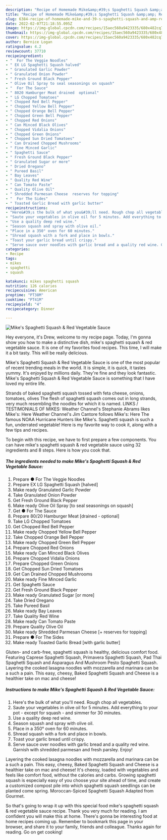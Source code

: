 ```yaml
---
description: "Recipe of Homemade Mike&amp;#39;s Spaghetti Squash &amp;amp; Red Vegetable Sauce"
title: "Recipe of Homemade Mike&amp;#39;s Spaghetti Squash &amp;amp; Red Vegetable Sauce"
slug: 6384-recipe-of-homemade-mike-and-39-s-spaghetti-squash-and-amp-red-vegetable-sauce
date: 2022-02-07T21:18:55.095Z
image: https://img-global.cpcdn.com/recipes/15aec560a9423335/680x482cq70/mikes-spaghetti-squash-red-vegetable-sauce-recipe-main-photo.jpg
thumbnail: https://img-global.cpcdn.com/recipes/15aec560a9423335/680x482cq70/mikes-spaghetti-squash-red-vegetable-sauce-recipe-main-photo.jpg
cover: https://img-global.cpcdn.com/recipes/15aec560a9423335/680x482cq70/mikes-spaghetti-squash-red-vegetable-sauce-recipe-main-photo.jpg
author: Bernice Logan
ratingvalue: 4.2
reviewcount: 37710
recipeingredient:
- "  For The Veggie Noodles"
- " EX LG Spaghetti Squash halved"
- " Granulated Garlic Powder"
- " Granulated Onion Powder"
- " Fresh Ground Black Pepper"
- " Olive Oil Spray to seal seasonings on squash"
- "  For The Sauce"
- " 8020 Hamburger Meat drained  optional"
- " LG Chopped Tomatoes"
- " Chopped Red Bell Pepper"
- " Chopped Yellow Bell Pepper"
- " Chopped Orange Bell Pepper"
- " Chopped Green Bell Pepper"
- " Chopped Red Onions"
- " Can Minced Black Olives"
- " Chopped Vidalia Onions"
- " Chopped Green Onions"
- " Chopped Sun Dried Tomatoes"
- " Can Drained Chopped Mushrooms"
- " Fine Minced Garlic"
- " Spaghetti Sauce"
- " Fresh Ground Black Pepper"
- " Granulated Sugar or more"
- " Dried Oregano"
- " Pureed Basil"
- " Bay Leaves"
- " Quality Red Wine"
- " Can Tomato Paste"
- " Quality Olive Oil"
- " Shredded Parmesan Cheese  reserves for topping"
- "  For The Sides"
- " Toasted Garlic Bread with garlic butter"
recipeinstructions:
- "Here&#39;s the bulk of what you&#39;ll need. Rough chop all vegetables."
- "Saute your vegetables in olive oil for 5 minutes. Add everything to your pot - except for squash - and simmer for 30 minutes."
- "Use a quality deep red wine."
- "Season squash and spray with olive oil."
- "Place in a 350° oven for 60 minutes."
- "Shread squash with a fork and place in bowls."
- "Toast your garlic bread until crispy."
- "Serve sauce over noodles with garlic bread and a quality red wine. Garnish with shredded parmesan and fresh parsley. Enjoy!"
categories:
- Recipe
tags:
- mikes
- spaghetti
- squash

katakunci: mikes spaghetti squash 
nutrition: 126 calories
recipecuisine: American
preptime: "PT38M"
cooktime: "PT41M"
recipeyield: "4"
recipecategory: Dinner

---
```



![Mike&#39;s Spaghetti Squash &amp; Red Vegetable Sauce](https://img-global.cpcdn.com/recipes/15aec560a9423335/680x482cq70/mikes-spaghetti-squash-red-vegetable-sauce-recipe-main-photo.jpg)

Hey everyone, it's Drew, welcome to my recipe page. Today, I'm gonna show you how to make a distinctive dish, mike&#39;s spaghetti squash &amp; red vegetable sauce. It is one of my favorites food recipes. This time, I will make it a bit tasty. This will be really delicious.

Mike&#39;s Spaghetti Squash &amp; Red Vegetable Sauce is one of the most popular of recent trending meals in the world. It is simple, it is quick, it tastes yummy. It's enjoyed by millions daily. They're fine and they look fantastic. Mike&#39;s Spaghetti Squash &amp; Red Vegetable Sauce is something that I have loved my entire life.

Strands of baked spaghetti squash tossed with feta cheese, onions, tomatoes, olives The flesh of spaghetti squash comes out in long strands, very much resembling the noodles for which it is named. LINKS / TESTIMONIALS OF MIKES: Weather Channel&#39;s Stephanie Abrams likes Mike&#39;s: Here Weather Channel&#39;s Jim Cantore follows Mike&#39;s: Here The famous NOAA Hurricane Hunters like Mike&#39;s. Spaghetti squash is such a fun, underrated vegetable! Here is my favorite way to cook it, along with a few tips and recipes.


To begin with this recipe, we have to first prepare a few components. You can have mike&#39;s spaghetti squash &amp; red vegetable sauce using 32 ingredients and 8 steps. Here is how you cook that.

<!--inarticleads1-->

##### The ingredients needed to make Mike&#39;s Spaghetti Squash &amp; Red Vegetable Sauce:

1. Prepare  ● For The Veggie Noodles
1. Prepare  EX LG Spaghetti Squash [halved]
1. Make ready  Granulated Garlic Powder
1. Take  Granulated Onion Powder
1. Get  Fresh Ground Black Pepper
1. Make ready  Olive Oil Spray [to seal seasonings on squash]
1. Get  ● For The Sauce
1. Prepare  80/20 Hamburger Meat [drained - optional]
1. Take  LG Chopped Tomatoes
1. Get  Chopped Red Bell Pepper
1. Make ready  Chopped Yellow Bell Pepper
1. Take  Chopped Orange Bell Pepper
1. Make ready  Chopped Green Bell Pepper
1. Prepare  Chopped Red Onions
1. Make ready  Can Minced Black Olives
1. Prepare  Chopped Vidalia Onions
1. Prepare  Chopped Green Onions
1. Get  Chopped Sun Dried Tomatoes
1. Get  Can Drained Chopped Mushrooms
1. Make ready  Fine Minced Garlic
1. Get  Spaghetti Sauce
1. Get  Fresh Ground Black Pepper
1. Make ready  Granulated Sugar [or more]
1. Take  Dried Oregano
1. Take  Pureed Basil
1. Make ready  Bay Leaves
1. Take  Quality Red Wine
1. Make ready  Can Tomato Paste
1. Prepare  Quality Olive Oil
1. Make ready  Shredded Parmesan Cheese [+ reserves for topping]
1. Prepare  ● For The Sides
1. Make ready  Toasted Garlic Bread [with garlic butter]


Gluten- and carb-free, spaghetti squash is healthy, delicious comfort food. Featuring Caprese Spaghetti Squash, Primavera Spaghetti Squash, Pad Thai Spaghetti Squash and Asparagus And Mushroom Pesto Spaghetti Squash. Layering the cooked lasagna noodles with mozzarella and marinara can be a such a pain. This easy, cheesy, Baked Spaghetti Squash and Cheese is a healthier take on mac and cheese! 

<!--inarticleads2-->

##### Instructions to make Mike&#39;s Spaghetti Squash &amp; Red Vegetable Sauce:

1. Here&#39;s the bulk of what you&#39;ll need. Rough chop all vegetables.
1. Saute your vegetables in olive oil for 5 minutes. Add everything to your pot - except for squash - and simmer for 30 minutes.
1. Use a quality deep red wine.
1. Season squash and spray with olive oil.
1. Place in a 350° oven for 60 minutes.
1. Shread squash with a fork and place in bowls.
1. Toast your garlic bread until crispy.
1. Serve sauce over noodles with garlic bread and a quality red wine. Garnish with shredded parmesan and fresh parsley. Enjoy!


Layering the cooked lasagna noodles with mozzarella and marinara can be a such a pain. This easy, cheesy, Baked Spaghetti Squash and Cheese is a healthier take on mac and cheese! It&#39;s cheesy, loaded with vegetables and feels like comfort food, without the calories and carbs. Growing spaghetti squash is especially easy of you choose your site ahead of time, and create a customized compost pile into which spaghetti squash seedlings can be planted come spring. Moroccan-Spiced Spaghetti Squash Adapted from Gourmet. 

So that's going to wrap it up with this special food mike&#39;s spaghetti squash &amp; red vegetable sauce recipe. Thank you very much for reading. I am confident you will make this at home. There's gonna be interesting food at home recipes coming up. Remember to bookmark this page in your browser, and share it to your family, friends and colleague. Thanks again for reading. Go on get cooking!
